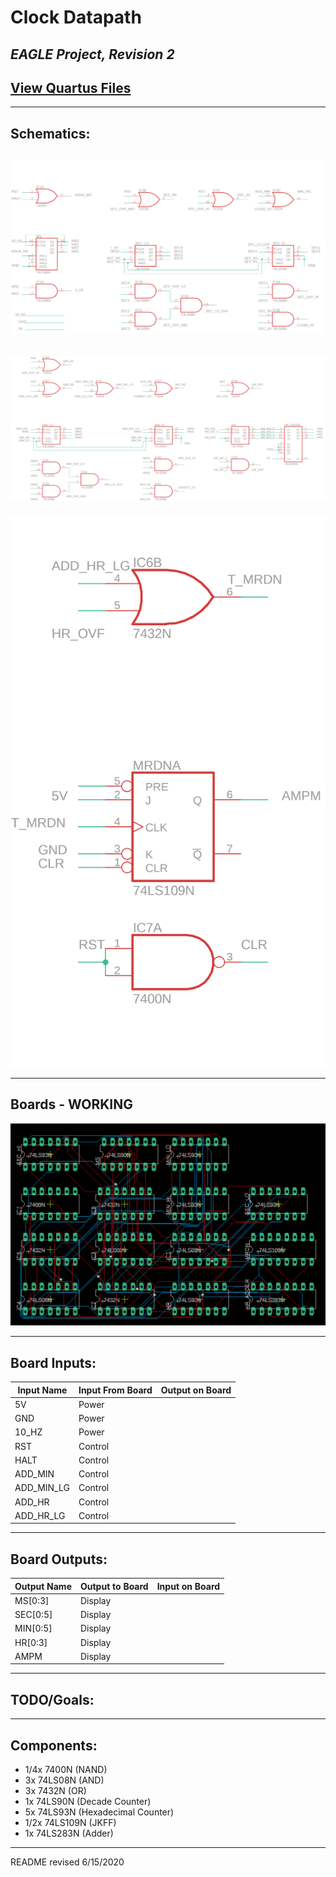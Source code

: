 # Clock Datapath

## *EAGLE Project, Revision 2*
## [View Quartus Files](https://github.com/keelbeelveel/binary_clock/tree/master/quartusII/datapath2.1)

---

## Schematics:
![Datapath Schematic 1](images/rev2_ms_sec_light.png)
---
![Datapath Schematic 2](images/rev2_min_hr_light.png)
---
![Datapath Schematic 3](images/rev2_meridian_light.png)

---

## Boards - **WORKING**
![Board Revision 1](images/clock_datapath_board_rev1.png)

---

## Board Inputs:

| Input Name | Input From Board | Output on Board |
| --- | --- | --- |
| 5V | Power | |
| GND | Power | |
| 10_HZ | Power | |
| RST | Control | |
| HALT | Control | |
| ADD_MIN | Control | |
| ADD_MIN_LG | Control | |
| ADD_HR | Control | |
| ADD_HR_LG | Control | |

---

## Board Outputs:

| Output Name | Output to Board | Input on Board |
| --- | --- | --- |
| MS[0:3] | Display | |
| SEC[0:5] | Display | |
| MIN[0:5] | Display | |
| HR[0:3] | Display | |
| AMPM | Display | |

---

## TODO/Goals:

---

## Components:
- 1/4x 7400N (NAND)
- 3x 74LS08N (AND)
- 3x 7432N (OR)
- 1x 74LS90N (Decade Counter)
- 5x 74LS93N (Hexadecimal Counter)
- 1/2x 74LS109N (JKFF)
- 1x 74LS283N (Adder)

---

README revised 6/15/2020
